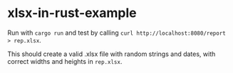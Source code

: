 # xlsx-in-rust-example

Run with `cargo run` and test by calling `curl http://localhost:8080/report > rep.xlsx`.

This should create a valid .xlsx file with random strings and dates, with correct widths and heights in `rep.xlsx`.
